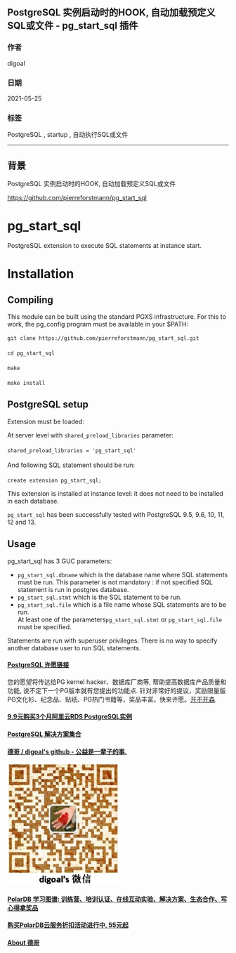 ## PostgreSQL 实例启动时的HOOK, 自动加载预定义SQL或文件 - pg_start_sql 插件  
    
### 作者    
digoal    
    
### 日期    
2021-05-25    
    
### 标签    
PostgreSQL , startup , 自动执行SQL或文件    
    
----    
    
## 背景    
PostgreSQL 实例启动时的HOOK, 自动加载预定义SQL或文件  

https://github.com/pierreforstmann/pg_start_sql  
  
# pg_start_sql  
PostgreSQL extension to execute SQL statements at instance start.  
  
  
# Installation  
## Compiling  
  
This module can be built using the standard PGXS infrastructure. For this to work, the pg_config program must be available in your $PATH:  
    
`git clone https://github.com/pierreforstmann/pg_start_sql.git` <br>  
`cd pg_start_sql` <br>  
`make` <br>  
`make install` <br>  
  
## PostgreSQL setup  
  
Extension must be loaded:  
  
At server level with `shared_preload_libraries` parameter: <br>   
`shared_preload_libraries = 'pg_start_sql'` <br>  
And following SQL statement should be run: <br>  
`create extension pg_start_sql;`  
  
This extension is installed at instance level: it does not need to be installed in each database. <br>  
  
`pg_start_sql`  has been successfully tested with PostgreSQL 9.5, 9.6, 10, 11, 12 and 13. <br>  
  
## Usage  
pg_start_sql has 3 GUC parameters:  
* `pg_start_sql.dbname` which is the database name where SQL statements must be run. This parameter is not mandatory : if not specified SQL statement is run in postgres database.  
* `pg_start_sql.stmt` which is the SQL statement to be run.  
* `pg_start_sql.file` which is a file name whose SQL statements are to be run.  
At least one of the parameters`pg_start_sql.stmt` or `pg_start_sql.file` must be specified.  
  
Statements are run with superuser privileges. There is no way to specify another database user to run SQL statements.  
  
  
  
#### [PostgreSQL 许愿链接](https://github.com/digoal/blog/issues/76 "269ac3d1c492e938c0191101c7238216")
您的愿望将传达给PG kernel hacker、数据库厂商等, 帮助提高数据库产品质量和功能, 说不定下一个PG版本就有您提出的功能点. 针对非常好的提议，奖励限量版PG文化衫、纪念品、贴纸、PG热门书籍等，奖品丰富，快来许愿。[开不开森](https://github.com/digoal/blog/issues/76 "269ac3d1c492e938c0191101c7238216").  
  
  
#### [9.9元购买3个月阿里云RDS PostgreSQL实例](https://www.aliyun.com/database/postgresqlactivity "57258f76c37864c6e6d23383d05714ea")
  
  
#### [PostgreSQL 解决方案集合](https://yq.aliyun.com/topic/118 "40cff096e9ed7122c512b35d8561d9c8")
  
  
#### [德哥 / digoal's github - 公益是一辈子的事.](https://github.com/digoal/blog/blob/master/README.md "22709685feb7cab07d30f30387f0a9ae")
  
  
![digoal's wechat](../pic/digoal_weixin.jpg "f7ad92eeba24523fd47a6e1a0e691b59")
  
  
#### [PolarDB 学习图谱: 训练营、培训认证、在线互动实验、解决方案、生态合作、写心得拿奖品](https://www.aliyun.com/database/openpolardb/activity "8642f60e04ed0c814bf9cb9677976bd4")
  
  
#### [购买PolarDB云服务折扣活动进行中, 55元起](https://www.aliyun.com/activity/new/polardb-yunparter?userCode=bsb3t4al "e0495c413bedacabb75ff1e880be465a")
  
  
#### [About 德哥](https://github.com/digoal/blog/blob/master/me/readme.md "a37735981e7704886ffd590565582dd0")
  
